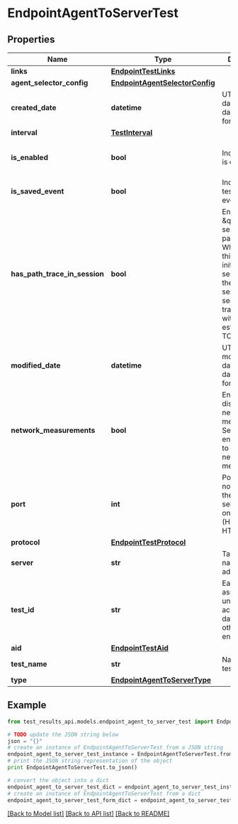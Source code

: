 # EndpointAgentToServerTest


## Properties
Name | Type | Description | Notes
------------ | ------------- | ------------- | -------------
**links** | [**EndpointTestLinks**](EndpointTestLinks.md) |  | [optional] 
**agent_selector_config** | [**EndpointAgentSelectorConfig**](EndpointAgentSelectorConfig.md) |  | [optional] 
**created_date** | **datetime** | UTC created date (ISO date-time format). | [optional] [readonly] 
**interval** | [**TestInterval**](TestInterval.md) |  | [optional] 
**is_enabled** | **bool** | Indicates if test is enabled. | [optional] [readonly] [default to True]
**is_saved_event** | **bool** | Indicates if the test is a saved event. | [optional] [readonly] 
**has_path_trace_in_session** | **bool** | Enables \&quot;in session\&quot; path trace. When enabled, this option initiates a TCP session with the target server and sends path trace packets within the established TCP session. | [optional] 
**modified_date** | **datetime** | UTC last modification date (ISO date-time format). | [optional] [readonly] 
**network_measurements** | **bool** | Enable or disable network measurements. Set to true to enable or false to disable network measurements. | [optional] [default to True]
**port** | **int** | Port number, if not specified, the port is selected based on a protocol (HTTP 80, HTTPS 443). | [optional] 
**protocol** | [**EndpointTestProtocol**](EndpointTestProtocol.md) |  | [optional] 
**server** | **str** | Target domain name or IP address. | [optional] 
**test_id** | **str** | Each test is assigned a unique ID to access test data from other endpoints. | [optional] [readonly] 
**aid** | [**EndpointTestAid**](EndpointTestAid.md) |  | [optional] 
**test_name** | **str** | Name of the test. | [optional] 
**type** | [**EndpointAgentToServerType**](EndpointAgentToServerType.md) |  | [optional] 

## Example

```python
from test_results_api.models.endpoint_agent_to_server_test import EndpointAgentToServerTest

# TODO update the JSON string below
json = "{}"
# create an instance of EndpointAgentToServerTest from a JSON string
endpoint_agent_to_server_test_instance = EndpointAgentToServerTest.from_json(json)
# print the JSON string representation of the object
print EndpointAgentToServerTest.to_json()

# convert the object into a dict
endpoint_agent_to_server_test_dict = endpoint_agent_to_server_test_instance.to_dict()
# create an instance of EndpointAgentToServerTest from a dict
endpoint_agent_to_server_test_form_dict = endpoint_agent_to_server_test.from_dict(endpoint_agent_to_server_test_dict)
```
[[Back to Model list]](../README.md#documentation-for-models) [[Back to API list]](../README.md#documentation-for-api-endpoints) [[Back to README]](../README.md)


